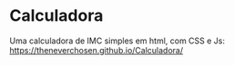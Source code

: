 # Calculadora
Uma calculadora de IMC simples em html, com CSS e Js: https://theneverchosen.github.io/Calculadora/
